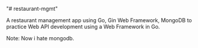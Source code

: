"# restaurant-mgmt"

A restaurant management app using Go, Gin Web Framework, MongoDB to practice Web API development using a Web Framework in Go.

Note: Now i hate mongodb.
